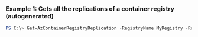 ### Example 1: Gets all the replications of a container registry (autogenerated)
```powershell
PS C:\> Get-AzContainerRegistryReplication -RegistryName MyRegistry -ResourceGroupName MyResourceGroup
```

